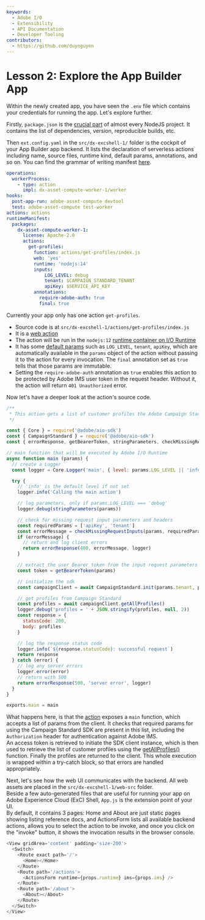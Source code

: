```yaml
---
keywords:
  - Adobe I/O
  - Extensibility
  - API Documentation
  - Developer Tooling
contributors: 
  - https://github.com/duynguyen 
---
```


# Lesson 2: Explore the App Builder App

Within the newly created app, you have seen the `.env` file which contains your credentials for running the app. Let's explore further.

Firstly, `package.json` is the [crucial part](https://docs.npmjs.com/creating-a-package-json-file) of almost every NodeJS project. It contains the list of dependencies, version, reproducible builds, etc.

Then `ext.config.yaml` in the `src/dx-excshell-1/` folder is the cockpit of your App Builder app backend. It lists the declaration of serverless actions including name, source files, runtime kind, default params, annotations, and so on. You can find the grammar of writing manifest [here](https://github.com/apache/openwhisk-wskdeploy/blob/master/docs/programming_guide.md#wskdeploy-utility-by-example).

```yaml
operations:
  workerProcess:
    - type: action
      impl: dx-asset-compute-worker-1/worker
hooks:
  post-app-run: adobe-asset-compute devtool
  test: adobe-asset-compute test-worker
actions: actions
runtimeManifest:
  packages:
    dx-asset-compute-worker-1:
      license: Apache-2.0
      actions:
        get-profiles:
          function: actions/get-profiles/index.js
          web: 'yes'
          runtime: 'nodejs:14'
          inputs:
              LOG_LEVEL: debug
              tenant: $CAMPAIGN_STANDARD_TENANT
              apiKey: $SERVICE_API_KEY
          annotations:
            require-adobe-auth: true
            final: true
```

Currently your app only has one action `get-profiles`.
* Source code is at `src/dx-excshell-1/actions/get-profiles/index.js`
* It is a [web action](/apis/experienceplatform/runtime/docs.html#!adobedocs/adobeio-runtime/master/guides/creating_actions.md#invoking-actions)
* The action will be run in the `nodejs:12` [runtime container on I/O Runtime](/apis/experienceplatform/runtime/docs.html#!adobedocs/adobeio-runtime/master/reference/runtimes.md)
* It has some [default params](/apis/experienceplatform/runtime/docs.html#!adobedocs/adobeio-runtime/master/guides/creating_actions.md#working-with-parameters) such as `LOG_LEVEL`, `tenant`, `apiKey`, which are automatically available in the `params` object of the action without passing it to the action for every invocation. The `final` annotation set as `true` tells that those params are immutable.
* Setting the `require-adobe-auth` annotation as `true` enables this action to be protected by Adobe IMS user token in the request header. Without it, the action will return `401 Unauthorized` error.

Now let's have a deeper look at the action's source code.

```javascript
/**
 * This action gets a list of customer profiles the Adobe Campaign Standard API
 */

const { Core } = require('@adobe/aio-sdk')
const { CampaignStandard } = require('@adobe/aio-sdk')
const { errorResponse, getBearerToken, stringParameters, checkMissingRequestInputs } = require('../utils')

// main function that will be executed by Adobe I/O Runtime
async function main (params) {
  // create a Logger
  const logger = Core.Logger('main', { level: params.LOG_LEVEL || 'info' })

  try {
    // 'info' is the default level if not set
    logger.info('Calling the main action')

    // log parameters, only if params.LOG_LEVEL === 'debug'
    logger.debug(stringParameters(params))

    // check for missing request input parameters and headers
    const requiredParams = ['apiKey', 'tenant']
    const errorMessage = checkMissingRequestInputs(params, requiredParams, ['Authorization'])
    if (errorMessage) {
      // return and log client errors
      return errorResponse(400, errorMessage, logger)
    }

    // extract the user Bearer token from the input request parameters
    const token = getBearerToken(params)

    // initialize the sdk
    const campaignClient = await CampaignStandard.init(params.tenant, params.apiKey, token)

    // get profiles from Campaign Standard
    const profiles = await campaignClient.getAllProfiles()
    logger.debug('profiles = ' + JSON.stringify(profiles, null, 2))
    const response = {
      statusCode: 200,
      body: profiles
    }

    // log the response status code
    logger.info(`${response.statusCode}: successful request`)
    return response
  } catch (error) {
    // log any server errors
    logger.error(error)
    // return with 500
    return errorResponse(500, 'server error', logger)
  }
}

exports.main = main
```

What happens here, is that the [action](https://github.com/apache/openwhisk/blob/master/docs/actions-nodejs.md) exposes a `main` function, which accepts a list of params from the client. It checks that required params for using the Campaign Standard SDK are present in this list, including the `Authorization` header for authentication against Adobe IMS.  
An access token is retrieved to initiate the SDK client instance, which is then used to retrieve the list of customer profiles using the [getAllProfiles()](https://docs.adobe.com/content/help/en/campaign-standard/using/working-with-apis/managing-profiles/retrieving-profiles.html) function. Finally the profiles are returned to the client. This whole execution is wrapped within a try-catch block, so that errors are handled appropriately.

Next, let's see how the web UI communicates with the backend. All web assets are placed in the `src/dx-excshell-1/web-src` folder.  
Beside a few auto-generated files that are useful for running your app on Adobe Experience Cloud (ExC) Shell, `App.js` is the extension point of your UI.  
By default, it contains 3 pages: Home and About are just static pages showing listing reference docs, and ActionsForm lists all available backend actions, allows you to select the action to be invoke, and once you click on the "invoke" button, it shows the invocation results in the browser console.

```javascript
<View gridArea='content' padding='size-200'>
  <Switch>
    <Route exact path='/'>
      <Home></Home>
    </Route>
    <Route path='/actions'>
      <ActionsForm runtime={props.runtime} ims={props.ims} />
    </Route>
    <Route path='/about'>
      <About></About>
    </Route>
  </Switch>
</View>
```


